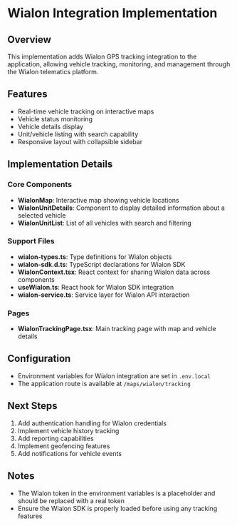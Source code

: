 # Wialon Integration Implementation

## Overview

This implementation adds Wialon GPS tracking integration to the application, allowing vehicle tracking, monitoring, and management through the Wialon telematics platform.

## Features

- Real-time vehicle tracking on interactive maps
- Vehicle status monitoring
- Vehicle details display
- Unit/vehicle listing with search capability
- Responsive layout with collapsible sidebar

## Implementation Details

### Core Components

- **WialonMap**: Interactive map showing vehicle locations
- **WialonUnitDetails**: Component to display detailed information about a selected vehicle
- **WialonUnitList**: List of all vehicles with search and filtering

### Support Files

- **wialon-types.ts**: Type definitions for Wialon objects
- **wialon-sdk.d.ts**: TypeScript declarations for Wialon SDK
- **WialonContext.tsx**: React context for sharing Wialon data across components
- **useWialon.ts**: React hook for Wialon SDK integration
- **wialon-service.ts**: Service layer for Wialon API interaction

### Pages

- **WialonTrackingPage.tsx**: Main tracking page with map and vehicle details

## Configuration

- Environment variables for Wialon integration are set in `.env.local`
- The application route is available at `/maps/wialon/tracking`

## Next Steps

1. Add authentication handling for Wialon credentials
2. Implement vehicle history tracking
3. Add reporting capabilities
4. Implement geofencing features
5. Add notifications for vehicle events

## Notes

- The Wialon token in the environment variables is a placeholder and should be replaced with a real token
- Ensure the Wialon SDK is properly loaded before using any tracking features
